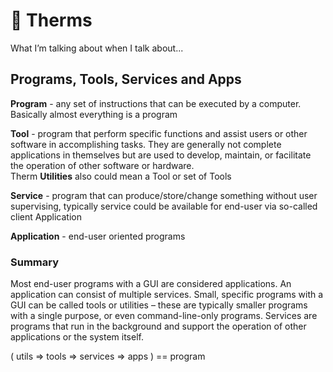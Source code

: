# 🔦 Therms

What I’m talking about when I talk about...

## Programs, Tools, Services and  Apps

**Program** - any set of instructions that can be executed by a computer. Basically almost everything is a program

**Tool** - program that perform specific functions and assist users or other software in accomplishing tasks. They are generally not complete applications in themselves but are used to develop, maintain, or facilitate the operation of other software or hardware. \
Therm **Utilities** also could mean a Tool or set of Tools

**Service** - program that can produce/store/change something without user supervising, typically service could be available for end-user via so-called client Application

**Application** - end-user oriented programs

### Summary 

Most end-user programs with a GUI are considered applications. An application can consist of multiple services.
Small, specific programs with a GUI can be called tools or utilities – these are typically smaller programs with a single purpose, or even command-line-only programs.
Services are programs that run in the background and support the operation of other applications or the system itself.

( utils => tools => services => apps ) == program
